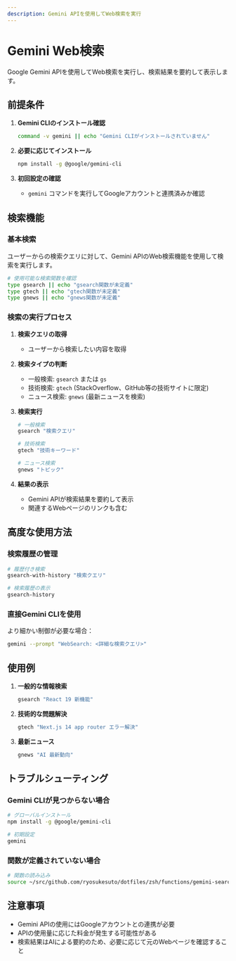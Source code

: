 ```yaml
---
description: Gemini APIを使用してWeb検索を実行
---
```


# Gemini Web検索

Google Gemini APIを使用してWeb検索を実行し、検索結果を要約して表示します。

## 前提条件

1. **Gemini CLIのインストール確認**
   ```bash
   command -v gemini || echo "Gemini CLIがインストールされていません"
   ```

2. **必要に応じてインストール**
   ```bash
   npm install -g @google/gemini-cli
   ```

3. **初回設定の確認**
   - `gemini` コマンドを実行してGoogleアカウントと連携済みか確認

## 検索機能

### 基本検索
ユーザーからの検索クエリに対して、Gemini APIのWeb検索機能を使用して検索を実行します。

```bash
# 使用可能な検索関数を確認
type gsearch || echo "gsearch関数が未定義"
type gtech || echo "gtech関数が未定義"
type gnews || echo "gnews関数が未定義"
```

### 検索の実行プロセス

1. **検索クエリの取得**
   - ユーザーから検索したい内容を取得

2. **検索タイプの判断**
   - 一般検索: `gsearch` または `gs`
   - 技術検索: `gtech` (StackOverflow、GitHub等の技術サイトに限定)
   - ニュース検索: `gnews` (最新ニュースを検索)

3. **検索実行**
   ```bash
   # 一般検索
   gsearch "検索クエリ"
   
   # 技術検索
   gtech "技術キーワード"
   
   # ニュース検索
   gnews "トピック"
   ```

4. **結果の表示**
   - Gemini APIが検索結果を要約して表示
   - 関連するWebページのリンクも含む

## 高度な使用方法

### 検索履歴の管理
```bash
# 履歴付き検索
gsearch-with-history "検索クエリ"

# 検索履歴の表示
gsearch-history
```

### 直接Gemini CLIを使用
より細かい制御が必要な場合：
```bash
gemini --prompt "WebSearch: <詳細な検索クエリ>"
```

## 使用例

1. **一般的な情報検索**
   ```bash
   gsearch "React 19 新機能"
   ```

2. **技術的な問題解決**
   ```bash
   gtech "Next.js 14 app router エラー解決"
   ```

3. **最新ニュース**
   ```bash
   gnews "AI 最新動向"
   ```

## トラブルシューティング

### Gemini CLIが見つからない場合
```bash
# グローバルインストール
npm install -g @google/gemini-cli

# 初期設定
gemini
```

### 関数が定義されていない場合
```bash
# 関数の読み込み
source ~/src/github.com/ryosukesuto/dotfiles/zsh/functions/gemini-search.zsh
```

## 注意事項
- Gemini APIの使用にはGoogleアカウントとの連携が必要
- APIの使用量に応じた料金が発生する可能性がある
- 検索結果はAIによる要約のため、必要に応じて元のWebページを確認すること